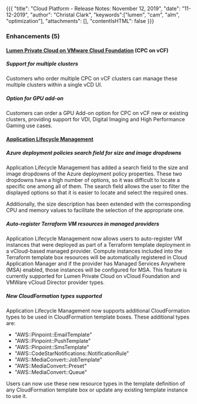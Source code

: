 {{{
"title": "Cloud Platform - Release Notes: November 12, 2019",
"date": "11-12-2019",
"author": "Christal Clark",
"keywords":["lumen", "cam", "alm", "optimization"],
"attachments": [],
"contentIsHTML": false
}}}

### Enhancements (5)

#### [Lumen Private Cloud on VMware Cloud Foundation](https://www.ctl.io/centurylink-private-cloud-on-vmware-cloud-foundation/) (CPC on vCF)

##### Support for multiple clusters

Customers who order multiple CPC on vCF clusters can manage these multiple clusters within a single vCD UI.

##### Option for GPU add-on

Customers can order a GPU Add-on option for CPC on vCF new or existing clusters, providing support for VDI, Digital Imaging and High Performance Gaming use cases.

#### [Application Lifecycle Management](https://www.ctl.io/cloud-application-manager/application-lifecycle-management/)

##### Azure deployment policies search field for size and image dropdowns

Application Lifecycle Management has added a search field to the size and image dropdowns of the Azure deployment policy properties. These two dropdowns have a high number of options, so it was difficult to locate a specific one among all of them. The search field allows the user to filter the displayed options so that it is easier to locate and select the required ones.

Additionally, the size description has been extended with the corresponding CPU and memory values to facilitate the selection of the appropriate one.

##### Auto-register Terraform VM resources in managed providers

Application Lifecycle Management now allows users to auto-register VM instances that were deployed as part of a Terraform template deployment in a vCloud-based managed provider. Compute instances included into the Terraform template box resources will be automatically registered in Cloud Application Manager and if the provider has Managed Services Anywhere (MSA) enabled, those instances will be configured for MSA. This feature is currently supported for Lumen Private Cloud on vCloud Foundation and VMWare vCloud Director provider types.

##### New CloudFormation types supported

Application Lifecycle Management now supports additional CloudFormation types to be used in CloudFormation template boxes. These additional types are:

* "AWS::Pinpoint::EmailTemplate"
* "AWS::Pinpoint::PushTemplate"
* "AWS::Pinpoint::SmsTemplate"
* "AWS::CodeStarNotifications::NotificationRule"
* "AWS::MediaConvert::JobTemplate"
* "AWS::MediaConvert::Preset"
* "AWS::MediaConvert::Queue"

 Users can now use these new resource types in the template definition of any CloudFormation template box or update any existing template instance to use it.
